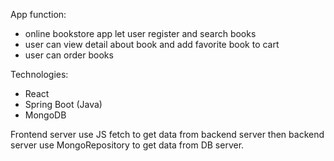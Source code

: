 App function:
- online bookstore app let user register and search books
- user can view detail about book and add favorite book to cart
- user can order books

Technologies:
- React
- Spring Boot (Java)
- MongoDB

Frontend server use JS fetch to get data from backend server then backend server use MongoRepository to get data from DB server.
